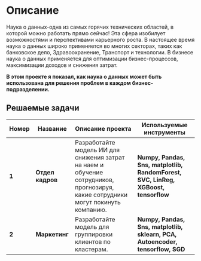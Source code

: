 # Описание

Наука о данных-одна из самых горячих технических областей, в которой можно работать прямо сейчас! 
Эта сфера изобилует возможностями и перспективами карьерного роста. В настоящее время наука о данных широко применяется во многих секторах, таких как банковское дело, 
Здравоохранение, Транспорт и технологии. В бизнесе наука о данных применяется для оптимизации бизнес-процессов, максимизации доходов и снижения затрат.

**В этом проекте я показал, как наука о данных может быть использована для решения проблем в каждом бизнес-подразделении.**

## Решаемые задачи
Номер | Название | Описание проекта | Используемые инструменты
----- | --------| -------- | ---------
**1** | **Отдел кадров** |  Разработайте модель ИИ для снижения затрат на наем и обучение сотрудников, прогнозируя, какие сотрудники могут покинуть компанию. | **Numpy, Pandas, Sns, matplotlib, RandomForest, SVC, LinReg, XGBoost, tensorflow**
**2** | **Маркетинг** |  Разработайте модель для группировки клиентов по кластерам. | **Numpy, Pandas, Sns, matplotlib, sklearn, PCA, Autoencoder, tensorflow, SGD**

